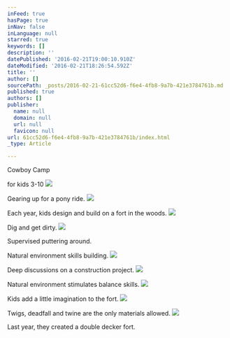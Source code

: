 ```yaml
---
inFeed: true
hasPage: true
inNav: false
inLanguage: null
starred: true
keywords: []
description: ''
datePublished: '2016-02-21T19:00:10.910Z'
dateModified: '2016-02-21T18:26:54.592Z'
title: ''
author: []
sourcePath: _posts/2016-02-21-61cc52d6-f6e4-4fb8-9a7b-421e3784761b.md
published: true
authors: []
publisher:
  name: null
  domain: null
  url: null
  favicon: null
url: 61cc52d6-f6e4-4fb8-9a7b-421e3784761b/index.html
_type: Article

---
```

Cowboy Camp

for kids 3-10
![](https://the-grid-user-content.s3-us-west-2.amazonaws.com/b5eef333-fb02-44e1-966b-bff07e78642c.jpg)

Gearing up for a pony ride.
![](https://the-grid-user-content.s3-us-west-2.amazonaws.com/af603626-1314-4ad3-9a00-ca755b206d8f.jpg)

Each year, kids design and build on a fort in the woods.
![](https://the-grid-user-content.s3-us-west-2.amazonaws.com/b2895db9-6c8c-44f4-aaa9-d0ab9a701c3a.jpg)

Dig and get dirty.
![](https://the-grid-user-content.s3-us-west-2.amazonaws.com/37c95607-3a37-4dde-a84d-4d1791e222e0.jpg)

Supervised puttering around.

Natural environment skills building.
![](https://the-grid-user-content.s3-us-west-2.amazonaws.com/be4457c2-3dd8-4fb8-901c-5731a19d608c.jpg)

Deep discussions on a construction project.
![](https://the-grid-user-content.s3-us-west-2.amazonaws.com/5e2cad5a-0d08-4a51-8a4c-3a4218ae1a9a.jpg)

Natural environment stimulates balance skills.
![](https://the-grid-user-content.s3-us-west-2.amazonaws.com/398dfc42-d73d-4c35-9be4-3bffe76974f0.jpg)

Kids add a little imagination to the fort.
![](https://the-grid-user-content.s3-us-west-2.amazonaws.com/557bfdad-f33a-4961-99ff-1bebb7197bc1.jpg)

Twigs, deadfall and twine are the only materials allowed.
![](https://the-grid-user-content.s3-us-west-2.amazonaws.com/0cfc3cd9-4dab-4017-a7eb-22ab1b6332fe.jpg)

Last year, they created a double decker fort.
